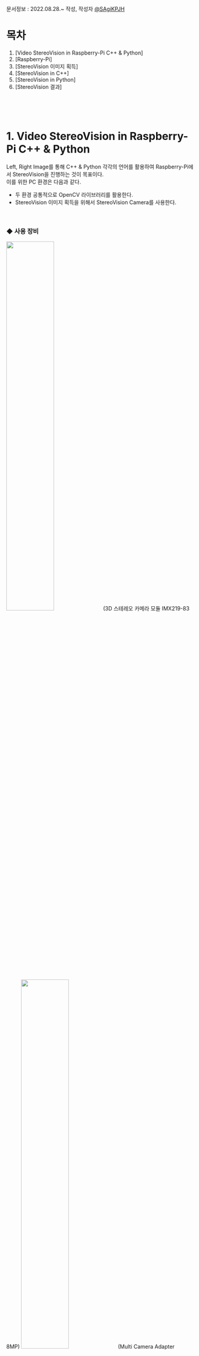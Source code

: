 문서정보 : 2022.08.28.~ 작성, 작성자 [@SAgiKPJH](https://github.com/SAgiKPJH)

# 목차
1. [Video StereoVision in Raspberry-Pi C++ & Python]
2. [Raspberry-Pi]
3. [StereoVision 이미지 획득]
4. [StereoVision in C++]
5. [StereoVision in Python]
6. [StereoVision 결과]

<br><br><br>

# 1. Video StereoVision in Raspberry-Pi C++ & Python

Left, Right Image를 통해 C++ & Python 각각의 언어를 활용하여 Raspberry-Pi에서 StereoVision을 진행하는 것이 목표이다.  
이를 위한 PC 환경은 다음과 같다.  
- 두 환경 공통적으로 OpenCV 라이브러리를 활용한다.
- StereoVision 이미지 획득을 위해서 StereoVision Camera를 사용한다.

<br>

### ◆ 사용 장비

<img src="https://user-images.githubusercontent.com/66783849/187056296-254ea736-2c20-41d9-82d6-f4c9b4f71b63.png" width="50%">
(3D 스테레오 카메라 모듈 IMX219-83 8MP)

<img src="https://user-images.githubusercontent.com/66783849/187056476-c0e7b858-d937-4c69-a62d-3a5ad0cdd741.png" width="50%">
(Multi Camera Adapter Doubleplexer Stereo Module V2 for Raspberry Pi)


<img src="https://user-images.githubusercontent.com/66783849/187056546-f6e57380-7b9f-4fbc-8552-96f0d3610119.png" width="50%">
(Raspberry Pi)


<br><br><br>


# 2. Raspberry-Pi

- 


<br><br><br>


## 참고
